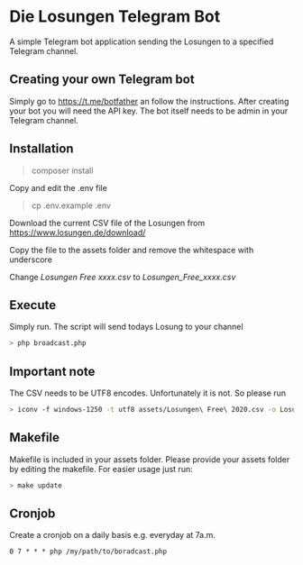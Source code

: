 # Die Losungen Telegram Bot

A simple Telegram bot application sending the Losungen to a specified Telegram channel.

## Creating your own Telegram bot

Simply go to https://t.me/botfather an follow the instructions. After creating your bot you will need the API key.
The bot itself needs to be admin in your Telegram channel. 

## Installation

> composer install

Copy and edit the .env file
 
> cp .env.example .env

Download the current CSV file of the Losungen from https://www.losungen.de/download/

Copy the file to the assets folder and remove the whitespace with underscore

Change _Losungen Free xxxx.csv_ to _Losungen_Free_xxxx.csv_

## Execute

Simply run. The script will send todays Losung to your channel

```bash
> php broadcast.php
``` 

## Important note

The CSV needs to be UTF8 encodes. Unfortunately it is not. So please run

```bash
> iconv -f windows-1250 -t utf8 assets/Losungen\ Free\ 2020.csv -o Losungen_Free_2020.csv
``` 

## Makefile

Makefile is included in your assets folder. Please provide your assets folder by editing the makefile.
For easier usage just run:

```bash
> make update
```

## Cronjob

Create a cronjob on a daily basis e.g. everyday at 7a.m.

```text
0 7 * * * php /my/path/to/boradcast.php
```
